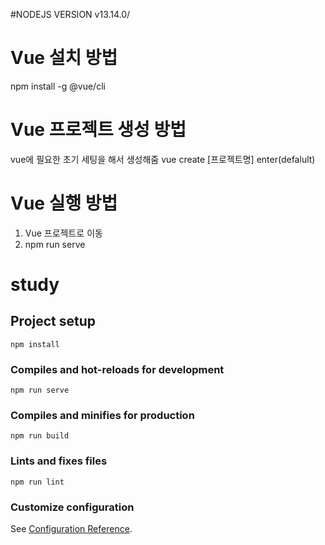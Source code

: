 #NODEJS VERSION v13.14.0/

# Vue 설치 방법
npm install -g @vue/cli

# Vue 프로젝트 생성 방법
vue에 필요한 초기 세팅을 해서 생성해줌
vue create [프로젝트명]
enter(defalult)

# Vue 실행 방법
1. Vue 프로젝트로 이동
2. npm run serve


# study

## Project setup
```
npm install
```

### Compiles and hot-reloads for development
```
npm run serve
```

### Compiles and minifies for production
```
npm run build
```

### Lints and fixes files
```
npm run lint
```

### Customize configuration
See [Configuration Reference](https://cli.vuejs.org/config/).
